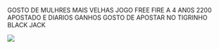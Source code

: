 GOSTO DE MULHRES MAIS VELHAS
JOGO FREE FIRE A 4 AN0S
2200 APOSTADO E DIARIOS GANHOS
GOSTO DE APOSTAR NO TIGRINHO 
 BLACK JACK
 
![](https://i.gifer.com/EyQe.gif)


